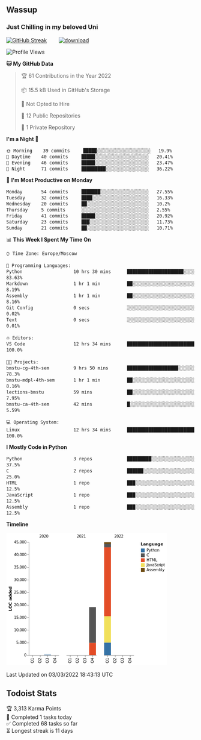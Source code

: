 ## Wassup 
### Just Chilling in my beloved Uni 

<!--
-->

[![GitHub Streak](http://github-readme-streak-stats.herokuapp.com?user=archeoss&theme=shades-of-purple&hide_border=true&date_format=j%20M%5B%20Y%5D)](https://git.io/streak-stats)&nbsp;&nbsp;&nbsp;&nbsp;&nbsp;&nbsp;&nbsp;&nbsp;[![download](https://user-images.githubusercontent.com/68448737/147796309-d8b65b1d-4dde-40d9-b03a-2b42aaa6cd43.jpeg)
](https://bmstu.ru/)

<!--START_SECTION:waka-->
![Profile Views](http://img.shields.io/badge/Profile%20Views-8-blue)

**🐱 My GitHub Data** 

> 🏆 61 Contributions in the Year 2022
 > 
> 📦 15.5 kB Used in GitHub's Storage 
 > 
> 🚫 Not Opted to Hire
 > 
> 📜 12 Public Repositories 
 > 
> 🔑 1 Private Repository 
 > 
**I'm a Night 🦉** 

```text
🌞 Morning    39 commits     █████░░░░░░░░░░░░░░░░░░░░   19.9% 
🌆 Daytime    40 commits     █████░░░░░░░░░░░░░░░░░░░░   20.41% 
🌃 Evening    46 commits     █████░░░░░░░░░░░░░░░░░░░░   23.47% 
🌙 Night      71 commits     █████████░░░░░░░░░░░░░░░░   36.22%

```
📅 **I'm Most Productive on Monday** 

```text
Monday       54 commits     ███████░░░░░░░░░░░░░░░░░░   27.55% 
Tuesday      32 commits     ████░░░░░░░░░░░░░░░░░░░░░   16.33% 
Wednesday    20 commits     ██░░░░░░░░░░░░░░░░░░░░░░░   10.2% 
Thursday     5 commits      ░░░░░░░░░░░░░░░░░░░░░░░░░   2.55% 
Friday       41 commits     █████░░░░░░░░░░░░░░░░░░░░   20.92% 
Saturday     23 commits     ███░░░░░░░░░░░░░░░░░░░░░░   11.73% 
Sunday       21 commits     ██░░░░░░░░░░░░░░░░░░░░░░░   10.71%

```


📊 **This Week I Spent My Time On** 

```text
⌚︎ Time Zone: Europe/Moscow

💬 Programming Languages: 
Python                   10 hrs 30 mins      █████████████████████░░░░   83.63% 
Markdown                 1 hr 1 min          ██░░░░░░░░░░░░░░░░░░░░░░░   8.19% 
Assembly                 1 hr 1 min          ██░░░░░░░░░░░░░░░░░░░░░░░   8.16% 
Git Config               0 secs              ░░░░░░░░░░░░░░░░░░░░░░░░░   0.02% 
Text                     0 secs              ░░░░░░░░░░░░░░░░░░░░░░░░░   0.01%

🔥 Editors: 
VS Code                  12 hrs 34 mins      █████████████████████████   100.0%

🐱‍💻 Projects: 
bmstu-cg-4th-sem         9 hrs 50 mins       ███████████████████░░░░░░   78.3% 
bmstu-mdpl-4th-sem       1 hr 1 min          ██░░░░░░░░░░░░░░░░░░░░░░░   8.16% 
lections-bmstu           59 mins             ██░░░░░░░░░░░░░░░░░░░░░░░   7.95% 
bmstu-ca-4th-sem         42 mins             █░░░░░░░░░░░░░░░░░░░░░░░░   5.59%

💻 Operating System: 
Linux                    12 hrs 34 mins      █████████████████████████   100.0%

```

**I Mostly Code in Python** 

```text
Python                   3 repos             █████████░░░░░░░░░░░░░░░░   37.5% 
C                        2 repos             ██████░░░░░░░░░░░░░░░░░░░   25.0% 
HTML                     1 repo              ███░░░░░░░░░░░░░░░░░░░░░░   12.5% 
JavaScript               1 repo              ███░░░░░░░░░░░░░░░░░░░░░░   12.5% 
Assembly                 1 repo              ███░░░░░░░░░░░░░░░░░░░░░░   12.5%

```


**Timeline**

![Chart not found](https://raw.githubusercontent.com/archeoss/archeoss/master/charts/bar_graph.png) 


 Last Updated on 03/03/2022 18:43:13 UTC
<!--END_SECTION:waka-->

## Todoist Stats

<!-- TODO-IST:START -->
🏆  3,313 Karma Points           
🌸  Completed 1 tasks today           
✅  Completed 68 tasks so far           
⏳  Longest streak is 11 days
<!-- TODO-IST:END -->

